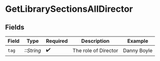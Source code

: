 # GetLibrarySectionsAllDirector


## Fields

| Field                | Type                 | Required             | Description          | Example              |
| -------------------- | -------------------- | -------------------- | -------------------- | -------------------- |
| `tag`                | *::String*           | :heavy_check_mark:   | The role of Director | Danny Boyle          |